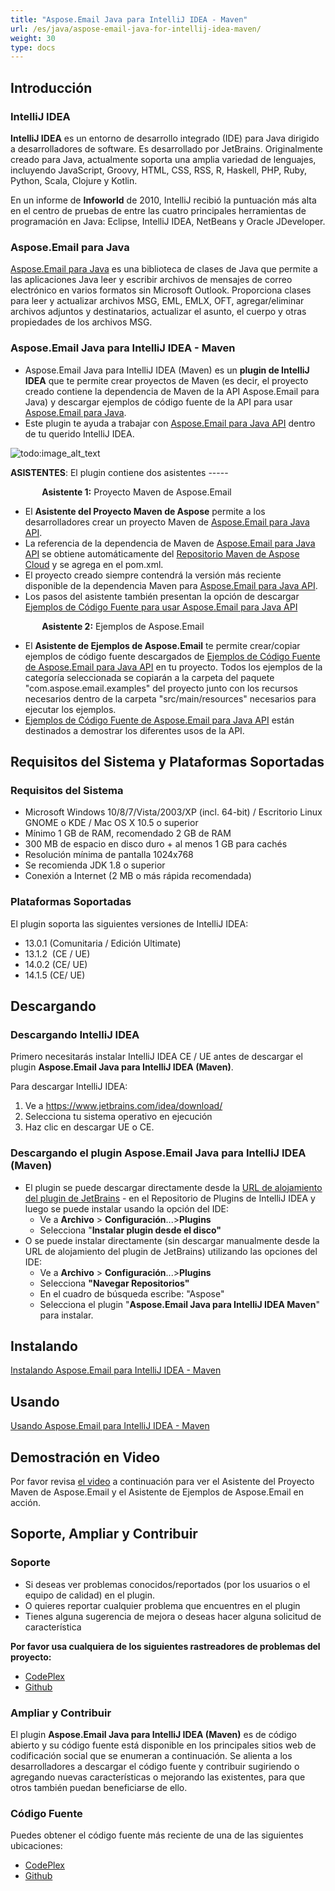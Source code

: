 ```yaml
---
title: "Aspose.Email Java para IntelliJ IDEA - Maven"
url: /es/java/aspose-email-java-for-intellij-idea-maven/
weight: 30
type: docs
---
```


## **Introducción**
### **IntelliJ IDEA**
**IntelliJ IDEA** es un entorno de desarrollo integrado (IDE) para Java dirigido a desarrolladores de software. Es desarrollado por JetBrains. Originalmente creado para Java, actualmente soporta una amplia variedad de lenguajes, incluyendo JavaScript, Groovy, HTML, CSS, RSS, R, Haskell, PHP, Ruby, Python, Scala, Clojure y Kotlin.

En un informe de **Infoworld** de 2010, IntelliJ recibió la puntuación más alta en el centro de pruebas de entre las cuatro principales herramientas de programación en Java: Eclipse, IntelliJ IDEA, NetBeans y Oracle JDeveloper.
### **Aspose.Email para Java**
[Aspose.Email para Java](http://www.aspose.com/java/email-component.aspx) es una biblioteca de clases de Java que permite a las aplicaciones Java leer y escribir archivos de mensajes de correo electrónico en varios formatos sin Microsoft Outlook. Proporciona clases para leer y actualizar archivos MSG, EML, EMLX, OFT, agregar/eliminar archivos adjuntos y destinatarios, actualizar el asunto, el cuerpo y otras propiedades de los archivos MSG.
### **Aspose.Email Java para IntelliJ IDEA - Maven**
- Aspose.Email Java para IntelliJ IDEA (Maven) es un **plugin de IntelliJ IDEA** que te permite crear proyectos de Maven (es decir, el proyecto creado contiene la dependencia de Maven de la API Aspose.Email para Java) y descargar ejemplos de código fuente de la API para usar [Aspose.Email para Java](http://www.aspose.com/java/email-component.aspx).
- Este plugin te ayuda a trabajar con [Aspose.Email para Java API](http://www.aspose.com/java/email-component.aspx) dentro de tu querido IntelliJ IDEA. 

![todo:image_alt_text](https://i.imgur.com/KWKGljg.png)

**ASISTENTES**:
El plugin contiene dos asistentes -----

`       `**Asistente 1:** Proyecto Maven de Aspose.Email

- El **Asistente del Proyecto Maven de Aspose** permite a los desarrolladores crear un proyecto Maven de [Aspose.Email para Java API](http://www.aspose.com/java/email-component.aspx).
- La referencia de la dependencia de Maven de [Aspose.Email para Java API](http://www.aspose.com/java/email-component.aspx) se obtiene automáticamente del [Repositorio Maven de Aspose Cloud](https://repository.aspose.com/webapp/#/artifacts/browse/tree/General/repo) y se agrega en el pom.xml.
- El proyecto creado siempre contendrá la versión más reciente disponible de la dependencia Maven para [Aspose.Email para Java API](http://www.aspose.com/java/email-component.aspx).
- Los pasos del asistente también presentan la opción de descargar [Ejemplos de Código Fuente para usar Aspose.Email para Java API](https://github.com/aspose-email/Aspose.Email-for-Java/tree/master/Examples)

`       `**Asistente 2:** Ejemplos de Aspose.Email

- El **Asistente de Ejemplos de Aspose.Email** te permite crear/copiar ejemplos de código fuente descargados de [Ejemplos de Código Fuente de Aspose.Email para Java API](https://github.com/aspose-email/Aspose.Email-for-Java/tree/master/Examples) en tu proyecto. Todos los ejemplos de la categoría seleccionada se copiarán a la carpeta del paquete "com.aspose.email.examples" del proyecto junto con los recursos necesarios dentro de la carpeta "src/main/resources" necesarios para ejecutar los ejemplos.
- [Ejemplos de Código Fuente de Aspose.Email para Java API](https://github.com/aspose-email/Aspose.Email-for-Java/tree/master/Examples) están destinados a demostrar los diferentes usos de la API.
## **Requisitos del Sistema y Plataformas Soportadas**
### **Requisitos del Sistema**
- Microsoft Windows 10/8/7/Vista/2003/XP (incl. 64-bit) / Escritorio Linux GNOME o KDE / Mac OS X 10.5 o superior
- Mínimo 1 GB de RAM, recomendado 2 GB de RAM
- 300 MB de espacio en disco duro + al menos 1 GB para cachés
- Resolución mínima de pantalla 1024x768
- Se recomienda JDK 1.8 o superior
- Conexión a Internet (2 MB o más rápida recomendada)
### **Plataformas Soportadas**
El plugin soporta las siguientes versiones de IntelliJ IDEA:

- 13.0.1 (Comunitaria / Edición Ultimate)
- 13.1.2  (CE / UE)
- 14.0.2 (CE/ UE)
- 14.1.5 (CE/ UE)
## **Descargando**
### **Descargando IntelliJ IDEA**
Primero necesitarás instalar IntelliJ IDEA CE / UE antes de descargar el plugin **Aspose.Email Java para IntelliJ IDEA (Maven)**.

Para descargar IntelliJ IDEA:

1. Ve a <https://www.jetbrains.com/idea/download/>
1. Selecciona tu sistema operativo en ejecución
1. Haz clic en descargar UE o CE.
### **Descargando el plugin Aspose.Email Java para IntelliJ IDEA (Maven)**
- El plugin se puede descargar directamente desde la [URL de alojamiento del plugin de JetBrains](https://plugins.jetbrains.com/plugin/7982-aspose-email-java-for-intellij-idea-maven/) - en el Repositorio de Plugins de IntelliJ IDEA y luego se puede instalar usando la opción del IDE: 
  - Ve a **Archivo** > **Configuración**...>**Plugins**
  - Selecciona "**Instalar plugin desde el disco"**
- O se puede instalar directamente (sin descargar manualmente desde la URL de alojamiento del plugin de JetBrains) utilizando las opciones del IDE: 
  - Ve a **Archivo** > **Configuración**...>**Plugins**
  - Selecciona **"Navegar Repositorios"**
  - En el cuadro de búsqueda escribe: "Aspose"
  - Selecciona el plugin "**Aspose.Email Java para IntelliJ IDEA Maven**" para instalar.
## **Instalando**
[Instalando Aspose.Email para IntelliJ IDEA - Maven](/email/java/installing-and-using-aspose-email-for-intellij-idea-maven/#installing)
## **Usando**
[Usando Aspose.Email para IntelliJ IDEA - Maven](/email/java/installing-and-using-aspose-email-for-intellij-idea-maven/#using)
## **Demostración en Video**
Por favor revisa [el video](https://www.youtube.com/watch?v=LXvXi19njJI&ab_channel=AsposeMarketplace) a continuación para ver el Asistente del Proyecto Maven de Aspose.Email y el Asistente de Ejemplos de Aspose.Email en acción.
## **Soporte, Ampliar y Contribuir**
### **Soporte**
- Si deseas ver problemas conocidos/reportados (por los usuarios o el equipo de calidad) en el plugin.
- O quieres reportar cualquier problema que encuentres en el plugin
- Tienes alguna sugerencia de mejora o deseas hacer alguna solicitud de característica

**Por favor usa cualquiera de los siguientes rastreadores de problemas del proyecto:**

- [CodePlex](https://archive.codeplex.com/?p=asposeemailjavaintellij)
- [Github](https://github.com/aspose-email/Aspose.Email-for-Java/issues)
### **Ampliar y Contribuir**
El plugin **Aspose.Email Java para IntelliJ IDEA (Maven)** es de código abierto y su código fuente está disponible en los principales sitios web de codificación social que se enumeran a continuación. Se alienta a los desarrolladores a descargar el código fuente y contribuir sugiriendo o agregando nuevas características o mejorando las existentes, para que otros también puedan beneficiarse de ello.
### **Código Fuente**
Puedes obtener el código fuente más reciente de una de las siguientes ubicaciones:

- [CodePlex](https://asposeemailjavaintellij.codeplex.com)
- [Github](https://github.com/aspose-email/Aspose.Email-for-Java/tree/master/Plugins/Aspose.Email-for-Java_for_IntelliJ%28Maven%29)